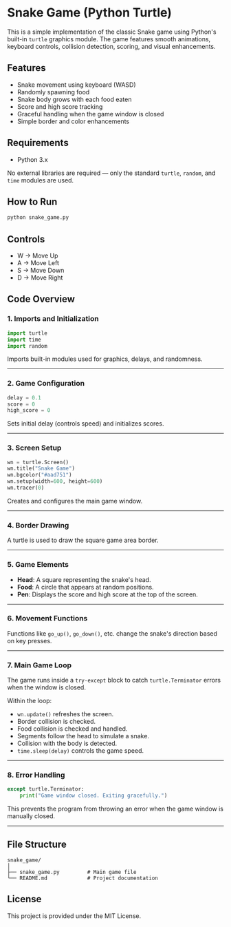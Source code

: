 # Snake Game (Python Turtle)

This is a simple implementation of the classic Snake game using Python's built-in `turtle` graphics module. The game features smooth animations, keyboard controls, collision detection, scoring, and visual enhancements.

## Features

- Snake movement using keyboard (WASD)
- Randomly spawning food
- Snake body grows with each food eaten
- Score and high score tracking
- Graceful handling when the game window is closed
- Simple border and color enhancements

## Requirements

- Python 3.x

No external libraries are required — only the standard `turtle`, `random`, and `time` modules are used.

## How to Run

```bash
python snake_game.py
````

## Controls

* W → Move Up
* A → Move Left
* S → Move Down
* D → Move Right

## Code Overview

### 1. Imports and Initialization

```python
import turtle
import time
import random
```

Imports built-in modules used for graphics, delays, and randomness.

---

### 2. Game Configuration

```python
delay = 0.1
score = 0
high_score = 0
```

Sets initial delay (controls speed) and initializes scores.

---

### 3. Screen Setup

```python
wn = turtle.Screen()
wn.title("Snake Game")
wn.bgcolor("#aad751")
wn.setup(width=600, height=600)
wn.tracer(0)
```

Creates and configures the main game window.

---

### 4. Border Drawing

A turtle is used to draw the square game area border.

---

### 5. Game Elements

* **Head**: A square representing the snake's head.
* **Food**: A circle that appears at random positions.
* **Pen**: Displays the score and high score at the top of the screen.

---

### 6. Movement Functions

Functions like `go_up()`, `go_down()`, etc. change the snake's direction based on key presses.

---

### 7. Main Game Loop

The game runs inside a `try-except` block to catch `turtle.Terminator` errors when the window is closed.

Within the loop:

* `wn.update()` refreshes the screen.
* Border collision is checked.
* Food collision is checked and handled.
* Segments follow the head to simulate a snake.
* Collision with the body is detected.
* `time.sleep(delay)` controls the game speed.

---

### 8. Error Handling

```python
except turtle.Terminator:
    print("Game window closed. Exiting gracefully.")
```

This prevents the program from throwing an error when the game window is manually closed.

---

## File Structure

```
snake_game/
│
├── snake_game.py         # Main game file
└── README.md             # Project documentation
```

## License

This project is provided under the MIT License.
